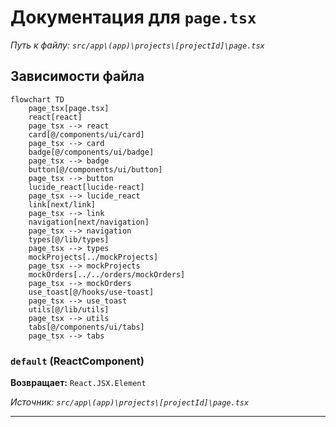 # Документация для `page.tsx`

*Путь к файлу: `src/app\(app)\projects\[projectId]\page.tsx`*

## Зависимости файла

```mermaid
flowchart TD
    page_tsx[page.tsx]
    react[react]
    page_tsx --> react
    card[@/components/ui/card]
    page_tsx --> card
    badge[@/components/ui/badge]
    page_tsx --> badge
    button[@/components/ui/button]
    page_tsx --> button
    lucide_react[lucide-react]
    page_tsx --> lucide_react
    link[next/link]
    page_tsx --> link
    navigation[next/navigation]
    page_tsx --> navigation
    types[@/lib/types]
    page_tsx --> types
    mockProjects[../mockProjects]
    page_tsx --> mockProjects
    mockOrders[../../orders/mockOrders]
    page_tsx --> mockOrders
    use_toast[@/hooks/use-toast]
    page_tsx --> use_toast
    utils[@/lib/utils]
    page_tsx --> utils
    tabs[@/components/ui/tabs]
    page_tsx --> tabs
```

### `default` (ReactComponent)

**Возвращает:** `React.JSX.Element`

*Источник: `src/app\(app)\projects\[projectId]\page.tsx`*

---
